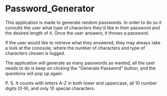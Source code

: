 # Password_Generator

This application is made to generate random passwords. In order to do so it consults the user what type of characters
they'd like in their password and the desired length of it. Once the user answers, it throws a password.

If the user would like to retrieve what they answered, they may always take a look at the conosole, where the 
number of characters and type of characters chosen is logged.

The application will generate as many passwords as wanted, all the user needs to do is keep on clicking the "Generate
Password" button, and the questions will pop up again.

P. S. It counts with letters A-Z in both lower and uppercase, all 10 number digits (0-9), and only 10 special characters.